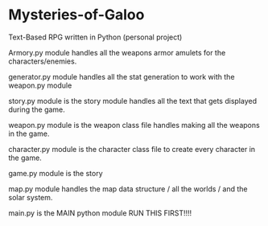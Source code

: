 # Mysteries-of-Galoo
Text-Based RPG written in Python (personal project)



Armory.py module handles all the weapons armor amulets for the characters/enemies.

generator.py module handles all the stat generation to work with the weapon.py module

story.py module is the story module handles all the text that gets displayed during the game.

weapon.py module is the weapon class file handles making all the weapons in the game.

character.py module is the character class file to create every character in the game.

game.py module is the story

map.py module handles the map data structure / all the worlds / and the solar system.

main.py is the MAIN python module RUN THIS FIRST!!!!
